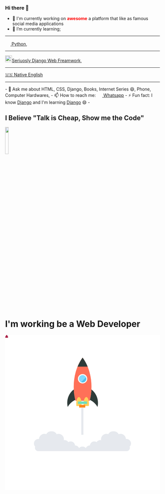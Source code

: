 ### Hi there 👋

- 🔭 I'm currently working on <b style="color:red;">awesome</b> a platform that like as famous social media applications
- 🌱 I’m currently learning; 
<hr>
<a href="https://en.wikipedia.org/wiki/Python_(programming_language)"> 
<img height="17px;" src="https://img.icons8.com/ios-filled/2x/python-file.png"> Python</a>,
<hr>  <a href="https://en.wikipedia.org/wiki/Django_(web_framework)"><img  height="22px;" src="https://img.icons8.com/material-rounded/2x/django.png">Seriuosly Django Web Freamwork</a>,<hr>
<a href= "https://invite.duolingo.com/BDHTZTB5CWWKT4EDZCLTESACDI"> 🇺🇸 Native English</a><hr>
- 💬 Ask me about HTML, CSS, Django, Books, Internet Series 😄, Phone, Computer Hardwares, 
- 📫 How to reach me:  <a href="https://wa.me/+9005539391218?text=Hi%2C%20Enes!"><img  height="17px;" src="https://image.flaticon.com/icons/png/128/1384/1384079.png"> Whatsapp</a>
- ⚡ Fun fact: I know  <a href="https://www.djangoproject.com/start/">Django</a> and I'm learning  <a href="https://www.djangoproject.com/start/">Django</a> 😄
- <h2>I Believe "Talk is Cheap, Show me the Code"</h2>
<a href="https://github.com/enesislam"><img height="15%;" src="https://d6f6d0kpz0gyr.cloudfront.net/uploads/images-archive/Blog/Gifs/coding.gif?mtime=20200914144127&focal=none"></a>
<h1>I'm working be a Web Developer</h1>


<svg class="figure__animation" viewBox="0 0 512 512" xmlns="http://www.w3.org/2000/svg">
            <path fill="#FFF" d="M0 0h512v512H0z"></path>
            <text transform="translate(97.173 475.104)"></text>
            <path d="M307.2 224.6c0 4.6-.5 9-1.6 13.2-2.5-4.4-5.6-8.4-9.2-12-4.6-4.6-10-8.4-16-11.2 2.8-11.2 4.5-22.9 5-34.6 1.8 1.4 3.5 2.9 5 4.5 10.5 10.3 16.8 24.5 16.8 40.1zM232.2 214.6c-6 2.8-11.4 6.6-16 11.2-3.5 3.6-6.6 7.6-9.1 12-1-4.3-1.6-8.7-1.6-13.2 0-15.7 6.3-29.9 16.6-40.1 1.6-1.6 3.3-3.1 5.1-4.5.6 11.8 2.2 23.4 5 34.6z" fill="#2E3B39"></path>
            <path class="body" d="M279.7 217.6c12.9-48.1 5.1-104-23.4-142.6-28.5 38.5-36.2 94.5-23.4 142.6h46.8z" fill="#FF7058"></path>
            <path class="tip" d="M273 104.7c-4.4-10.6-9.9-20.6-16.6-29.7-6.7 9-12.2 19-16.6 29.7H273z" fill="#2E3B39"></path>
            <circle cx="256.3" cy="144.8" fill="#FFF" r="15.5"></circle>
            <circle class="circle" cx="256.3" cy="144.8" fill="#84DBFF" r="12.2"></circle>
            <path class="removehole" d="M267.5 139.9l-16 16c4.5 2 9.8 1.1 13.5-2.5 3.6-3.7 4.5-9.1 2.5-13.5z" fill="#54C0EB"></path>
            <path class="fuel" d="M276.8 234.9c.4-2.4.6-5.1.6-7.9 0-12.1-3.9-21.8-8.8-21.8s-8.8 9.8-8.8 21.8c0 2.8.2 5.4.6 7.9h16.4zM252.3 234.9c.4-2.4.6-5.1.6-7.9 0-12.1-3.9-21.8-8.8-21.8-4.8 0-8.8 9.8-8.8 21.8 0 2.8.2 5.4.6 7.9h16.4z" fill="#FFD05B"></path>
            <path class="smoke" d="M416.6 358.8c0-1.8-.4-3.6-1-5.2-2.1-5.6-7.5-9.6-13.8-9.6-.7 0-1.4.1-2.1.2-.3-9.6-8.2-17.3-17.9-17.3-2.1 0-4.2.4-6.1 1.1-3-5.6-8.9-9.4-15.7-9.4-.5 0-1 0-1.5.1-.5 0-1-.1-1.5-.1-6.8 0-12.7 3.8-15.7 9.4-1.9-.7-3.9-1.1-6.1-1.1-9.9 0-17.9 8-17.9 17.9 0 1.1.1 2.3.3 3.3-.9-.2-1.8-.3-2.8-.3-5.1 0-9.5 2.6-12.1 6.5-2.2-1.4-4.9-2.3-7.8-2.3-7.6 0-13.8 5.9-14.4 13.3h-.1c-5.9 0-11 3.6-13.2 8.7-2.6-3-6.5-5-10.9-5h-.1-.5-.1-.1c-4.3 0-8.2 1.9-10.9 5-2.2-5.1-7.3-8.7-13.2-8.7h-.1c-.6-7.5-6.8-13.3-14.4-13.3-2.9 0-5.5.8-7.8 2.3-2.6-3.9-7-6.5-12.1-6.5-.9 0-1.9.1-2.8.3.2-1.1.3-2.2.3-3.3 0-9.9-8-17.9-17.9-17.9-2.1 0-4.2.4-6.1 1.1-3-5.6-8.9-9.4-15.7-9.4-.5 0-1 0-1.5.1-.5 0-1-.1-1.5-.1-6.8 0-12.7 3.8-15.7 9.4-1.9-.7-3.9-1.1-6.1-1.1-9.7 0-17.6 7.7-17.9 17.3-.7-.1-1.4-.2-2.1-.2-6.3 0-11.7 4-13.8 9.6-.6 1.6-1 3.4-1 5.2 0 4 1.6 7.6 4.2 10.3-.5 1.2-.8 2.6-.8 4 0 6 4.9 10.9 10.9 10.9H402c6 0 10.9-4.9 10.9-10.9 0-1.4-.3-2.8-.8-4 2.9-2.7 4.5-6.3 4.5-10.3z" fill="#E6E9EE"></path>
            <rect class="exhaust" fill="#6DDCBD" x="241" y="220" width="30" height="8"></rect>
            <rect class="exhaust two" fill="#FF871C" x="245" y="231" width="20" height="9"></rect>
            <rect class="exhaust__line" fill="#E6E9EE" x="252" y="240" width="7" height="90"></rect>
            <path class="flame" d="M 6.7 1.14 l 2.8 4.7 s 1.3 3 -1.82 3.22 l -5.4 0 s -3.28 -.14 -1.74 -3.26 l 2.76 -4.7 s 1.7 -2.3 3.4 0 z" fill="#AA2247"></path>
          </svg>
